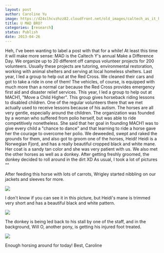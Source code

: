 ```yaml
---
layout: post
author: Caroline Yu
image: https://d24slhcvzhzz82.cloudfront.net/old_images/caltech_as_it_happens/6a0105349b8251970b017d42c4ad60970c.jpg
title: U MAD BRO?
categories: [research]
status: Publish
date: 2013-04-26
---
```


Heh, I've been wanting to label a post with that for a while! 
At least this time it will make more sense: MAD is the Caltech Y's annual Make a Difference Day. We organize up to 20 different off campus volunteer projects for 200 volunteers. Usually these projects are tutoring, environmental restoration, working with animal shelters and serving at local homeless shelters. Last year, I led a group to help out at the Red Cross. We cleaned their cars and got to take a ride in one of them! The vehicles, of course, is equipped with much more than a normal car because the Red Cross provides emergency first aid and disaster relief services. This year, I led a group to help out at MACH1, "Move a Child Higher". This group gives horseback riding lessons to disabled children. One of the regular volunteers there that we met actually used to receive lessons because of his autism. The horses are all very gentle, especially around the children. The organization was founded by a woman who suffered from polio herself, but was able to ride competitively nonetheless. She said that her goal in founding MACH1 was to give every child a "chance to dance" and that learning to ride a horse gave her the courage to overcome her polio. We deweeded, swept and raked the grounds for them, and also got to groom one of the horses, Heidi! Heidi is a Norwegian Fjord, and has a really beautiful cropped black and white mane. Her coat is a sandy tan color and she was very patient with us. We also met the other horses as well as a donkey. After getting freshly groomed, the donkey decided to roll around in the dirt XD
As usual, I took a lot of pictures ^^

After feeding this horse with lots of carrots, Wrigley started nibbling on our jackets and sleeves for more. 


![](https://d24slhcvzhzz82.cloudfront.net/old_images/caltech_as_it_happens/6a0105349b8251970b017eea38e8a8970d.jpg)

I don't know if you can see it in this picture, but Heidi's mane is trimmed very short and has a beautiful black and white pattern.


![](https://d24slhcvzhzz82.cloudfront.net/old_images/caltech_as_it_happens/6a0105349b8251970b017eea38e991970d.jpg)

The donkey is being led back to his stall by one of the staff, and in the background, Will O, another pony, is getting his injured foot treated.


![](https://d24slhcvzhzz82.cloudfront.net/old_images/caltech_as_it_happens/6a0105349b8251970b017d42c4b135970c.jpg)

Enough horsing around for today! 
Best,
Caroline
